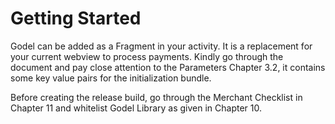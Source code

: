 # Getting Started

Godel can be added as a Fragment in your activity. It is a replacement for your current webview to process payments. Kindly go through the document and pay close attention to the Parameters Chapter 3.2, it contains some key value pairs for the initialization bundle. 

Before creating the release build, go through the Merchant Checklist in Chapter 11 and whitelist Godel Library as given in Chapter 10.